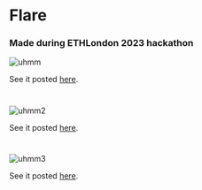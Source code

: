 # Flare
### Made during ETHLondon 2023 hackathon

![uhmm](https://github.com/JustAnotherDevv/EthLondon-2023/assets/101796507/a349fd6f-cdb8-448a-bfdf-a3c8903b6d27)

See it posted [here](https://x.com/jensei_/status/1718579624278380782?s=20).

#

![uhmm2](https://github.com/JustAnotherDevv/EthLondon-2023/assets/101796507/6836d7f3-6025-44b3-8aef-c4aa73deb674)

See it posted [here](https://twitter.com/NevvDevv/status/1718587365445292193).

#

![uhmm3](https://github.com/JustAnotherDevv/EthLondon-2023/assets/101796507/b6220a12-ebf9-4444-b883-87867c28b746)

See it posted [here](https://twitter.com/manu_k_j/status/1718587316770378174?t=RjrYviDYjxe1Xb_MuMCsYQ&s=19).
